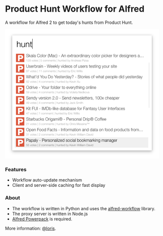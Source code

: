 # Product Hunt Workflow for Alfred


A workflow for Alfred 2 to get today's hunts from Product Hunt.

![](screenshot.png)

### Features

* Workflow auto-update mechanism
* Client and server-side caching for fast display

### About

* The workflow is written in Python and uses the [alfred-workflow](https://github.com/deanishe/alfred-workflow) library.
* The proxy server is written in Node.js
* [Alfred Powerpack](http://www.alfredapp.com/powerpack/) is required.

More information: [@loris](http://twitter.com/loris).
